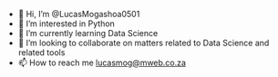 - 👋 Hi, I’m @LucasMogashoa0501
- 👀 I’m interested in Python
- 🌱 I’m currently learning Data Science
- 💞️ I’m looking to collaborate on matters related to Data Science and related tools
- 📫 How to reach me lucasmog@mweb.co.za

<!---
LucasMogashoa0501/LucasMogashoa0501 is a ✨ special ✨ repository because its `README.md` (this file) appears on your GitHub profile.
You can click the Preview link to take a look at your changes.
--->
